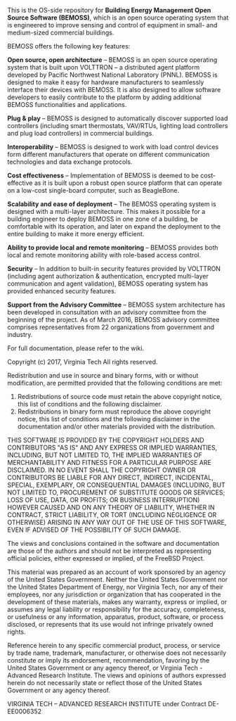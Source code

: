 This is the OS-side repository for **Building Energy Management Open Source Software (BEMOSS)**, which is an open source operating system that is engineered to improve sensing and control of equipment in small- and medium-sized commercial buildings. 

BEMOSS offers the following key features: 

**Open source, open architecture** – BEMOSS is an open source operating system that is built upon VOLTTRON – a distributed agent platform developed by Pacific Northwest National Laboratory (PNNL). BEMOSS is designed to make it easy for hardware manufacturers to seamlessly interface their devices with BEMOSS. It is also designed to allow software developers to easily contribute to the platform by adding additional BEMOSS functionalities and applications.

**Plug & play** – BEMOSS is designed to automatically discover supported load controllers (including smart thermostats, VAV/RTUs, lighting load controllers and plug load controllers) in commercial buildings. 

**Interoperability** – BEMOSS is designed to work with load control devices form different manufacturers that operate on different communication technologies and data exchange protocols. 

**Cost effectiveness** – Implementation of BEMOSS is deemed to be cost-effective as it is built upon a robust open source platform that can operate on a low-cost single-board computer, such as BeagleBone. 

**Scalability and ease of deployment** – The BEMOSS operating system is designed with a multi-layer architecture. This makes it possible for a building engineer to deploy BEMOSS in one zone of a building, be comfortable with its operation, and later on expand the deployment to the entire building to make it more energy efficient.

**Ability to provide local and remote monitoring** – BEMOSS provides both local and remote monitoring ability with role-based access control. 

**Security** – In addition to built-in security features provided by VOLTTRON (including agent authorization & authentication, encrypted multi-layer communication and agent validation), BEMOSS operating system has provided enhanced security features. 
 
**Support from the Advisory Committee** – BEMOSS system architecture has been developed in consultation with an advisory committee from the beginning of the project.  As of March 2016, BEMOSS advisory committee comprises representatives from 22 organizations from government and industry. 

For full documentation, please refer to the wiki.

Copyright (c) 2017, Virginia Tech
All rights reserved.

Redistribution and use in source and binary forms, with or without modification, are permitted provided that the following conditions are met: 
1. Redistributions of source code must retain the above copyright notice, this list of conditions and the following disclaimer.
2. Redistributions in binary form must reproduce the above copyright notice, this list of conditions and the following disclaimer in the documentation and/or other materials provided with the distribution.

THIS SOFTWARE IS PROVIDED BY THE COPYRIGHT HOLDERS AND CONTRIBUTORS "AS IS" AND ANY EXPRESS OR IMPLIED WARRANTIES, INCLUDING, BUT NOT LIMITED TO, THE IMPLIED WARRANTIES OF MERCHANTABILITY AND FITNESS FOR A PARTICULAR PURPOSE ARE DISCLAIMED. IN NO EVENT SHALL THE COPYRIGHT OWNER OR CONTRIBUTORS BE LIABLE FOR ANY DIRECT, INDIRECT, INCIDENTAL, SPECIAL, EXEMPLARY, OR CONSEQUENTIAL DAMAGES (INCLUDING, BUT NOT LIMITED TO, PROCUREMENT OF SUBSTITUTE GOODS OR SERVICES; LOSS OF USE, DATA, OR PROFITS; OR BUSINESS INTERRUPTION) HOWEVER CAUSED AND ON ANY THEORY OF LIABILITY, WHETHER IN CONTRACT, STRICT LIABILITY, OR TORT (INCLUDING NEGLIGENCE OR OTHERWISE) ARISING IN ANY WAY OUT OF THE USE OF THIS SOFTWARE, EVEN IF ADVISED OF THE POSSIBILITY OF SUCH DAMAGE.

The views and conclusions contained in the software and documentation are those of the authors and should not be interpreted as representing official policies, either expressed or implied, of the FreeBSD Project.

This material was prepared as an account of work sponsored by an agency of the United States Government. Neither the United States Government nor the United States Department of Energy, nor Virginia Tech, nor any of their employees, nor any jurisdiction or organization that has cooperated in the development of these materials, makes any warranty, express or implied, or assumes any legal liability or responsibility for the accuracy, completeness, or usefulness or any information, apparatus, product, software, or process disclosed, or represents that its use would not infringe privately owned rights. 

Reference herein to any specific commercial product, process, or service by trade name, trademark, manufacturer, or otherwise does not necessarily constitute or imply its endorsement, recommendation, favoring by the United States Government or any agency thereof, or Virginia Tech - Advanced Research Institute. The views and opinions of authors expressed herein do not necessarily state or reflect those of the United States Government or any agency thereof. 

VIRGINIA TECH – ADVANCED RESEARCH INSTITUTE
under Contract DE-EE0006352
